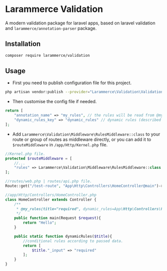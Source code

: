 # Larammerce Validation

A modern validation package for laravel apps, based on laravel validation and `larammerce/annotation-parser` package.

## Installation

```bash
composer require larammerce/validation
```

## Usage

- First you need to publish configuration file for this project.

```bash
php artisan vendor:publish --provider="Larammerce\Validation\ValidationService\Provider"
```

- Then customise the config file if needed.

```php
return [
    "annotation_name" => "my_rules", // the rules will be read from @my_rules annotation.
    "dynamic_rules_key" => "dynamic_rules" // dynamic rules (described in docs) will be read from dynamic_rules key.
];
```

- Add `Larammerce\Validation\Middleware\RulesMiddleware::class` to your route or group of routes as middleware directly, or you can add it to `$routeMiddleware` in `/app/Http/Kernel.php` file.

```php
//Kernel.php file.
protected $routeMiddleware = [
    //...
    "rules" => Larammerce\Validation\Middleware\RulesMiddleware::class
];
```

```php
//routes/web.php | routes/api.php file.
Route::get("/test-route", "App\Http\Controllers\HomeController@main")->middleware("rules");
```

```php
//app/Http/Controllers/HomeController.php
class HomeController extends Controller {
    /**
     * @my_rules(title="required", dynamic_rules=App\Http\Controllers\HomeController::dynamicRules(request("title")))
     */
    public function main(Request $request){
        return "Hello";
    }

    public static function dynamicRules($title){
        //conditional rules according to passed data.
        return [
            $title."_input" => "required"
        ];
    }
}
```
